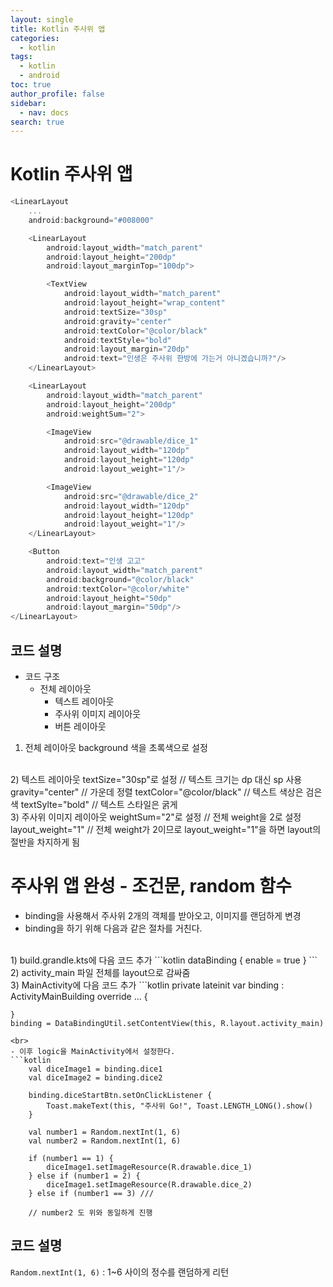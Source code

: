 ```yaml
---
layout: single
title: Kotlin 주사위 앱
categories:
  - kotlin
tags:
  - kotlin
  - android
toc: true
author_profile: false
sidebar:
  - nav: docs
search: true
---
```

# Kotlin 주사위 앱
```kotlin
<LinearLayout
	...
	android:background="#008000"

	<LinearLayout
		android:layout_width="match_parent"
		android:layout_height="200dp"
		android:layout_marginTop="100dp">

		<TextView
			android:layout_width="match_parent"
			android:layout_height="wrap_content"
			android:textSize="30sp"
			android:gravity="center"
			android:textColor="@color/black"
			android:textStyle="bold"
			android:layout_margin="20dp"
			android:text="인생은 주사위 한방에 가는거 아니겠습니까?"/>
	</LinearLayout>

	<LinearLayout
		android:layout_width="match_parent"
		android:layout_height="200dp"
		android:weightSum="2">

		<ImageView
			android:src="@drawable/dice_1"
			android:layout_width="120dp"
			android:layout_height="120dp"
			android:layout_weight="1"/>

		<ImageView
			android:src="@drawable/dice_2"
			android:layout_width="120dp"
			android:layout_height="120dp"
			android:layout_weight="1"/>
	</LinearLayout>

	<Button
		android:text="인생 고고"
		android:layout_width="match_parent"
		android:background="@color/black"
		android:textColor="@color/white"
		android:layout_height="50dp"
		android:layout_margin="50dp"/>
</LinearLayout>
```
## 코드 설명
- 코드 구조
	- 전체 레이아웃
		- 텍스트 레이아웃
		- 주사위 이미지 레이아웃
		- 버튼 레이아웃

1) 전체 레이아웃
		background 색을 초록색으로 설정
<br>
2) 텍스트 레이아웃
		textSize="30sp"로 설정 // 텍스트 크기는 dp 대신 sp 사용
		gravity="center" // 가운데 정렬
		textColor="@color/black" // 텍스트 색상은 검은색
		textSylte="bold" // 텍스트 스타일은 굵게
<br>
3) 주사위 이미지 레이아웃
		weightSum="2"로 설정 // 전체 weight을 2로 설정
		layout_weight="1" // 전체 weight가 2이므로 layout_weight="1"을 하면 layout의 절반을 차지하게 됨

# 주사위 앱 완성 - 조건문, random 함수
- binding을 사용해서 주사위 2개의 객체를 받아오고, 이미지를 랜덤하게 변경
- binding을 하기 위해 다음과 같은 절차를 거친다.
<br>
1) build.grandle.kts에 다음 코드 추가
```kotlin
dataBinding {
	enable = true
}
```
<br>
2) activity_main 파일 전체를 layout으로 감싸줌
<br>
3) MainActivity에 다음 코드 추가
```kotlin
private lateinit var binding : ActivityMainBuilding
override ... {
	
	}
	binding = DataBindingUtil.setContentView(this, R.layout.activity_main)
```
<br>
- 이후 logic을 MainActivity에서 설정한다.
```kotlin
	val diceImage1 = binding.dice1
	val diceImage2 = binding.dice2

	binding.diceStartBtn.setOnClickListener {
		Toast.makeText(this, "주사위 Go!", Toast.LENGTH_LONG().show()
	}

	val number1 = Random.nextInt(1, 6)
	val number2 = Random.nextInt(1, 6)

	if (number1 == 1) {
		diceImage1.setImageResource(R.drawable.dice_1)
	} else if (number1 = 2) {
		diceImage1.setImageResource(R.drawable.dice_2)
	} else if (number1 == 3) ///

	// number2 도 위와 동일하게 진행
```
## 코드 설명
`Random.nextInt(1, 6)` : 1~6 사이의 정수를 랜덤하게 리턴